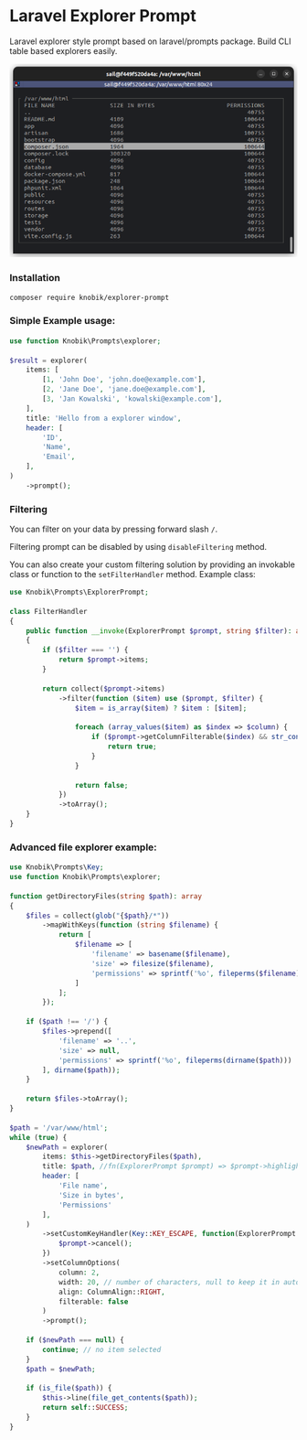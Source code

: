 # Laravel Explorer Prompt

Laravel explorer style prompt based on laravel/prompts package. Build CLI table based explorers easily.

<div style="text-align:center">
    <img src="img/files.png" />
</div>

### Installation

```shell
composer require knobik/explorer-prompt
```

### Simple Example usage:
```php
use function Knobik\Prompts\explorer;

$result = explorer(
    items: [
        [1, 'John Doe', 'john.doe@example.com'],
        [2, 'Jane Doe', 'jane.doe@example.com'],
        [3, 'Jan Kowalski', 'kowalski@example.com'],
    ],
    title: 'Hello from a explorer window',
    header: [
        'ID',
        'Name',
        'Email',
    ],
)
    ->prompt();
```

### Filtering
You can filter on your data by pressing forward slash `/`.

Filtering prompt can be disabled by using `disableFiltering` method.

You can also create your custom filtering solution by providing an invokable class or function to the `setFilterHandler` method. Example class:
```php
use Knobik\Prompts\ExplorerPrompt;

class FilterHandler
{
    public function __invoke(ExplorerPrompt $prompt, string $filter): array
    {
        if ($filter === '') {
            return $prompt->items;
        }

        return collect($prompt->items)
            ->filter(function ($item) use ($prompt, $filter) {
                $item = is_array($item) ? $item : [$item];

                foreach (array_values($item) as $index => $column) {
                    if ($prompt->getColumnFilterable($index) && str_contains($column, $filter)) {
                        return true;
                    }
                }

                return false;
            })
            ->toArray();
    }
}
```

### Advanced file explorer example:
```php
use Knobik\Prompts\Key;
use function Knobik\Prompts\explorer;

function getDirectoryFiles(string $path): array
{
    $files = collect(glob("{$path}/*"))
        ->mapWithKeys(function (string $filename) {
            return [
                $filename => [
                    'filename' => basename($filename),
                    'size' => filesize($filename),
                    'permissions' => sprintf('%o', fileperms($filename)),
                ]
            ];
        });

    if ($path !== '/') {
        $files->prepend([
            'filename' => '..',
            'size' => null,
            'permissions' => sprintf('%o', fileperms(dirname($path)))
        ], dirname($path));
    }

    return $files->toArray();
}

$path = '/var/www/html';
while (true) {
    $newPath = explorer(
        items: $this->getDirectoryFiles($path),
        title: $path, //fn(ExplorerPrompt $prompt) => $prompt->highlighted,
        header: [
            'File name',
            'Size in bytes',
            'Permissions'
        ],
    )
        ->setCustomKeyHandler(Key::KEY_ESCAPE, function(ExplorerPrompt $prompt, string $key) { // custom key handler
            $prompt->cancel();
        })
        ->setColumnOptions(
            column: 2,
            width: 20, // number of characters, null to keep it in auto mode
            align: ColumnAlign::RIGHT,
            filterable: false 
        )
        ->prompt();

    if ($newPath === null) {
        continue; // no item selected
    }
    $path = $newPath;

    if (is_file($path)) {
        $this->line(file_get_contents($path));
        return self::SUCCESS;
    }
}
```
